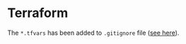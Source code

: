 # Terraform

The `*.tfvars` has been added to `.gitignore` file ([see here](https://github.com/github/gitignore/blob/main/Terraform.gitignore)).
